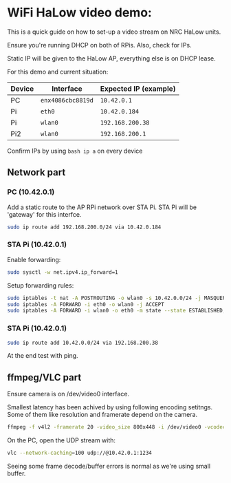 # WiFi HaLow video demo:
This is a quick guide on how to set-up a video stream
on NRC HaLow units. 

Ensure you're running DHCP on both of RPis.
Also, check for IPs.

Static IP will be given to the HaLow AP, everything else is on DHCP lease.

For this demo and current situation:

| Device | Interface | Expected IP (example)     |
|--------|-----------|---------------------------|
| PC     | `enx4086cbc8819d`    | `10.42.0.1`               |
| Pi     | `eth0`    | `10.42.0.184`             |
| Pi     | `wlan0`   | `192.168.200.38`          |
| Pi2    | `wlan0`   | `192.168.200.1`           |

Confirm IPs by using ```bash ip a``` on every device

## Network part

### PC (10.42.0.1)

Add a static route to the AP RPi network over STA Pi.
STA Pi will be 'gateway' for this interfce.

```bash
sudo ip route add 192.168.200.0/24 via 10.42.0.184
```

### STA Pi (10.42.0.1)
Enable forwarding:

```bash
sudo sysctl -w net.ipv4.ip_forward=1
```

Setup forwarding rules:
```bash
sudo iptables -t nat -A POSTROUTING -o wlan0 -s 10.42.0.0/24 -j MASQUERADE
sudo iptables -A FORWARD -i eth0 -o wlan0 -j ACCEPT
sudo iptables -A FORWARD -i wlan0 -o eth0 -m state --state ESTABLISHED,RELATED -j ACCEPT
```
### STA Pi (10.42.0.1)
```bash
sudo ip route add 10.42.0.0/24 via 192.168.200.38
```

At the end test with ping.

## ffmpeg/VLC part

Ensure camera is on /dev/video0 interface.

Smallest latency has been achived by using following encoding setitngs.
Some of them like resolution and framerate depend on the camera.

```bash
ffmpeg -f v4l2 -framerate 20 -video_size 800x448 -i /dev/video0 -vcodec h264_v4l2m2m -tune zerolatency -preset ultrafast -g 30 -keyint_min 30 -f mpegts udp://10.42.0.1:1234 
```

On the PC, open the UDP stream with:
```bash
vlc --network-caching=100 udp://@10.42.0.1:1234
```

Seeing some frame decode/buffer errors is normal as we're using small buffer.